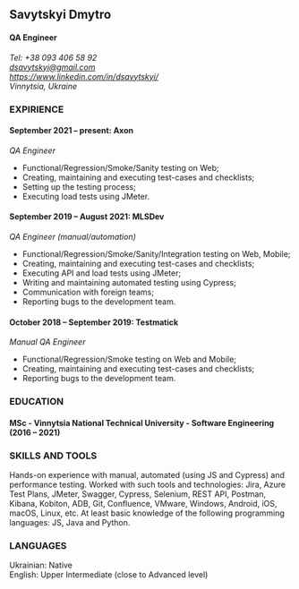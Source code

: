 ## Savytskyi Dmytro
#### QA Engineer
_Tel: +38 093 406 58 92<br>
dsavytskyi@gmail.com<br>
https://www.linkedin.com/in/dsavytskyi/<br>
Vinnytsia, Ukraine_

### EXPIRIENCE
#### September 2021 – present: Axon
_QA Engineer_
-	Functional/Regression/Smoke/Sanity testing on Web;
-	Creating, maintaining and executing test-cases and checklists;
-	Setting up the testing process;
-	Executing load tests using JMeter.

#### September 2019 – August 2021: MLSDev
_QA Engineer (manual/automation)_
-	Functional/Regression/Smoke/Sanity/Integration testing on Web, Mobile;
-	Creating, maintaining and executing test-cases and checklists;
-	Executing API and load tests using JMeter;
-	Writing and maintaining automated testing using Cypress;
-	Communication with foreign teams;
-	Reporting bugs to the development team.

#### October 2018 – September 2019: Testmatick
_Manual QA Engineer_
-	Functional/Regression/Smoke testing on Web and Mobile;
-	Creating, maintaining and executing test-cases and checklists;
-	Reporting bugs to the development team.

### EDUCATION
#### MSc - Vinnytsia National Technical University - Software Engineering (2016 – 2021)

### SKILLS AND TOOLS
Hands-on experience with manual, automated (using JS and Cypress) and performance testing. Worked with such tools and technologies: Jira, Azure Test Plans, JMeter, Swagger, Cypress, Selenium, REST API, Postman, Kibana, Kobiton, ADB, Git, Confluence, VMware, Windows, Android, iOS, macOS, Linux, etc. At least basic knowledge of the following programming languages: JS, Java and Python.

### LANGUAGES
Ukrainian: Native<br>
English: Upper Intermediate (close to Advanced level) 
